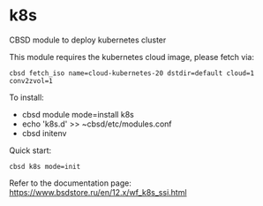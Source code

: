 # k8s
CBSD module to deploy kubernetes cluster

This module requires the kubernetes cloud image, please fetch via:

  `cbsd fetch_iso name=cloud-kubernetes-20 dstdir=default cloud=1 conv2zvol=1`

To install:

  - cbsd module mode=install k8s
  - echo 'k8s.d' >> ~cbsd/etc/modules.conf
  - cbsd initenv

Quick start:

  `cbsd k8s mode=init`

  Refer to the documentation page: https://www.bsdstore.ru/en/12.x/wf_k8s_ssi.html
